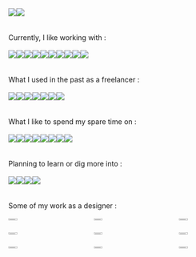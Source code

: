 <div style="display:flex;">
  <img src="https://github-readme-stats.vercel.app/api/top-langs/?username=ask0ldd&layout=compact">
  <img src="https://github-readme-stats.vercel.app/api?username=ask0ldd&show_icons=true&hide_border=false&line_height=20&title_color=2d5ded&show_owner=trues">
</div>
<br>
<br>
Currently, I like working with :
<br><br>
<div style="display:flex;">
  <img src="https://img.shields.io/static/v1?label=&message=React&color=0088CC&logo=React&logoColor=white&style=flat-square">
  <img src="https://img.shields.io/static/v1?label=&message=Vite%20JS&color=646CFF&logo=Vite&logoColor=white&style=flat-square">
  <img src="https://img.shields.io/static/v1?label=&message=Jest&color=C21325&logo=Jest&logoColor=white&style=flat-square">
  <img src="https://img.shields.io/static/v1?label=&message=Javascript&color=F7DF1E&logo=Javascript&logoColor=black&style=flat-square">
  <img src="https://img.shields.io/static/v1?label=&message=Sass&color=CC6699&logo=Sass&logoColor=white&style=flat-square">
  <img src="https://img.shields.io/static/v1?label=&message=Figma&color=F24E1E&logo=figma&logoColor=white&style=flat-square">
  <img src="https://img.shields.io/static/v1?label=&message=NodeJS&color=339933&logo=nodedotjs&logoColor=white&style=flat-square">
  <img src="https://img.shields.io/static/v1?label=&message=MongoDB&color=47A248&logo=mongoDB&logoColor=white&style=flat-square">
  <img src="https://img.shields.io/static/v1?label=&message=ExpressJS&color=000000&logo=express&logoColor=white&style=flat-square">
  <img src="https://img.shields.io/static/v1?label=&message=Git&color=F05032&logo=Git&logoColor=white&style=flat-square">
</div>
<br>
<br>
What I used in the past as a freelancer : 
<br><br>
<div style="display:flex;">
  <img src="https://img.shields.io/static/v1?label=&message=PHP&color=777BB4&logo=php&logoColor=white&style=flat-square">
  <img src="https://img.shields.io/static/v1?label=&message=Laravel&color=FF2D20&logo=Laravel&logoColor=white&style=flat-square">
  <img src="https://img.shields.io/static/v1?label=&message=MySQL&color=4169E1&logo=MySQL&logoColor=white&style=flat-square">
  <img src="https://img.shields.io/static/v1?label=&message=Codeigniter&color=EF4223&logo=Codeigniter&logoColor=white&style=flat-square">
  <img src="https://img.shields.io/static/v1?label=&message=XAMPP&color=FB7A24&logo=xampp&logoColor=white&style=flat-square">
  <img src="https://img.shields.io/static/v1?label=&message=After Effects&color=9999FF&logo=adobeaftereffects&logoColor=white&style=flat-square">
  <img src="https://img.shields.io/static/v1?label=&message=Blender&color=F5792A&logo=blender&logoColor=white&style=flat-square">
</div>
<br>
<br>
What I like to spend my spare time on : 
<br><br>
<div style="display:flex;">
  <img src="https://img.shields.io/static/v1?label=&message=CSharp&color=239120&logo=CSharp&logoColor=white&style=flat-square">
  <img src="https://img.shields.io/static/v1?label=&message=Three.js&color=000000&logo=threedotjs&logoColor=white&style=flat-square">
  <img src="https://img.shields.io/static/v1?label=&message=Python&color=3776AB&logo=Python&logoColor=white&style=flat-square">
  <img src="https://img.shields.io/static/v1?label=&message=Arduino&color=00979D&logo=Arduino&logoColor=white&style=flat-square">
  <img src="https://img.shields.io/static/v1?label=&message=OpenCV&color=5C3EE8&logo=OpenCV&logoColor=white&style=flat-square">
  <img src="https://img.shields.io/static/v1?label=&message=Unity3D&color=FFFFFF&logo=unity&logoColor=black&style=flat-square">
  <img src="https://img.shields.io/static/v1?label=&message=OpenGL&color=5586A4&logo=opengl&logoColor=white&style=flat-square">
  <img src="https://img.shields.io/static/v1?label=&message=AWS&color=232F3E&logo=amazonaws&logoColor=white&style=flat-square">
</div>
<br>
<br>
Planning to learn or dig more into : 
<br><br>
<div style="display:flex;">
  <img src="https://img.shields.io/static/v1?label=&message=Puppeteer&color=40B5A4&logo=puppeteer&logoColor=white&style=flat-square">
  <img src="https://img.shields.io/static/v1?label=&message=Rust&color=000000&logo=rust&logoColor=white&style=flat-square">
  <img src="https://img.shields.io/static/v1?label=&message=Docker&color=2496ED&logo=docker&logoColor=white&style=flat-square">
  <img src="https://img.shields.io/static/v1?label=&message=Flask&color=000000&logo=flask&logoColor=white&style=flat-square">
</div>
<br><br>
Some of my work as a designer :
<br><br>
<div style="display:grid; grid-template-columns: repeat(3, 1fr); gap:8px;">
  <img style="width:33%;" src="https://cdn.dribbble.com/users/12159136/screenshots/19030886/media/f8cae64c9327df5000a218e25053807b.jpg?compress=1&resize=1000x750&vertical=top">
  <img style="width:33%;" src="https://cdn.dribbble.com/users/12159136/screenshots/18926904/media/d75fbf18bb718d67567658574da1b8c5.jpg?compress=1&resize=1000x750&vertical=top">
  <img style="width:33%;" src="https://cdn.dribbble.com/users/12159136/screenshots/18554462/media/6fc50b617bebd40ecb1a4260a7880617.png?compress=1&resize=1000x750&vertical=top">
  <img style="width:33%;" src="https://cdn.dribbble.com/users/12159136/screenshots/18518599/media/935307216eebd7724134a06ded70ee70.png?compress=1&resize=1000x750&vertical=top">
  <img style="width:33%;" src="https://cdn.dribbble.com/users/12159136/screenshots/18518589/media/bd1fa3c37d1788038836dbac17984c06.png?compress=1&resize=1000x750&vertical=top">
  <img style="width:33%;" src="https://cdn.dribbble.com/users/12159136/screenshots/18736417/media/ae4868701c568da977a6ccf41947a103.jpg?compress=1&resize=1000x750&vertical=top">
  <img style="width:33%;" src="https://cdn.dribbble.com/users/12159136/screenshots/19362674/media/4a30ff49544e8070c12b2390618cb167.jpg?compress=1&resize=1000x750&vertical=top">
  <img style="width:33%;" src="https://cdn.dribbble.com/users/12159136/screenshots/19318849/media/a7ff4fac6f8d413c7672d15699dc9b61.jpg?compress=1&resize=1000x750&vertical=top">
  <img style="width:33%;" src="https://cdn.dribbble.com/users/12159136/screenshots/19104340/media/c2074ed18ce4d622679ec421d98fb868.jpg?compress=1&resize=1000x750&vertical=top">
</div>
